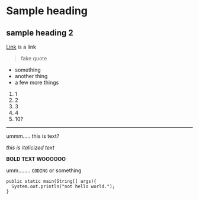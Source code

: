 # Sample heading
## sample heading 2

[Link](https://stocktocon.github.io/cse15l-lab-reports/something.html) is a link

> fake quote

* something
* another thing
* a few more things

1. 1
2. 2
3. 3
4. 4
5. 10?

---

ummm..... this is text?

_this is italicized text_

__BOLD TEXT WOOOOOO__


umm........ `CODING` or something

```
public static main(String[] args){
  System.out.println("not hello world.");
}
